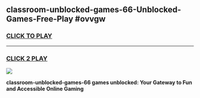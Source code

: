 
## classroom-unblocked-games-66-Unblocked-Games-Free-Play #ovvgw
<h3>
<a href="https://us.freeplayer.one?title=classroom-unblocked-games-66&ref=9M">CLICK TO PLAY</a></h3>
<hr>

<h3>
<a href="https://us.freeplayer.one?title=classroom-unblocked-games-66&ref=9M">CLICK 2 PLAY</a>
  
</h3>

<a href="https://us.freeplayer.one?title=classroom-unblocked-games-66&ref=9M"><img src="https://clearcache.store/games.png"></a>


**classroom-unblocked-games-66 games unblocked: Your Gateway to Fun and Accessible Online Gaming**
